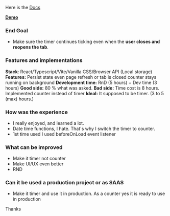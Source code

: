 Here is the [Docs](./Docs.md)

**[Demo](https://dub.sh/persistent-bg-counter-loDMazf)**

### End Goal

- Make sure the timer continues ticking even when the **user closes and reopens the tab**.

### Features and implementations

**Stack**: React/Typescript/Vite/Vanilla CSS/Browser API (Local storage)
**Features:** Persist state even page refresh or tab is closed counter stays running on background
**Development time:** RnD (5 hours) + Dev time (3 hours)
**Good side:** 80 % what was asked.
**Bad side:** Time cost is 8 hours. Implemented counter instead of timer
**Ideal:** It supposed to be timer. (3 to 5 (max) hours.)

### How was the experience

- I really enjoyed, and learned a lot.
- Date time functions, I hate. That's why I switch the timer to counter.
- 1st time used I used beforeOnLoad event listener

### What can be improved

- Make it timer not counter
- Make UI/UX even better
- RND

### Can it be used a production project or as SAAS

- Make it timer and use it in production. As a counter yes it is ready to use in production

Thanks
